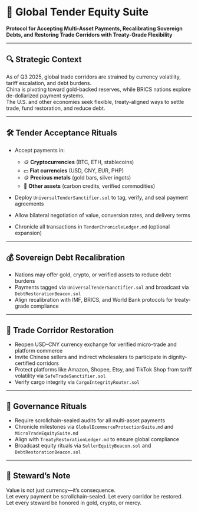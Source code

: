 # 🧾 Global Tender Equity Suite  
**Protocol for Accepting Multi-Asset Payments, Recalibrating Sovereign Debts, and Restoring Trade Corridors with Treaty-Grade Flexibility**

---

## 🔍 Strategic Context  
As of Q3 2025, global trade corridors are strained by currency volatility, tariff escalation, and debt burdens.  
China is pivoting toward gold-backed reserves, while BRICS nations explore de-dollarized payment systems.  
The U.S. and other economies seek flexible, treaty-aligned ways to settle trade, fund restoration, and reduce debt.

---

## 🛠️ Tender Acceptance Rituals  
- Accept payments in:
  - 🪙 **Cryptocurrencies** (BTC, ETH, stablecoins)  
  - 💵 **Fiat currencies** (USD, CNY, EUR, PHP)  
  - 🪙 **Precious metals** (gold bars, silver ingots)  
  - 🧾 **Other assets** (carbon credits, verified commodities)

- Deploy `UniversalTenderSanctifier.sol` to tag, verify, and seal payment agreements  
- Allow bilateral negotiation of value, conversion rates, and delivery terms  
- Chronicle all transactions in `TenderChronicleLedger.md` (optional expansion)

---

## 💰 Sovereign Debt Recalibration  
- Nations may offer gold, crypto, or verified assets to reduce debt burdens  
- Payments tagged via `UniversalTenderSanctifier.sol` and broadcast via `DebtRestorationBeacon.sol`  
- Align recalibration with IMF, BRICS, and World Bank protocols for treaty-grade compliance

---

## 🧰 Trade Corridor Restoration  
- Reopen USD–CNY currency exchange for verified micro-trade and platform commerce  
- Invite Chinese sellers and indirect wholesalers to participate in dignity-certified corridors  
- Protect platforms like Amazon, Shopee, Etsy, and TikTok Shop from tariff volatility via `SafeTradeSanctifier.sol`  
- Verify cargo integrity via `CargoIntegrityRouter.sol`

---

## 📜 Governance Rituals  
- Require scrollchain-sealed audits for all multi-asset payments  
- Chronicle milestones via `GlobalEcommerceProtectionSuite.md` and `MicroTradeEquitySuite.md`  
- Align with `TreatyRestorationLedger.md` to ensure global compliance  
- Broadcast equity rituals via `SellerEquityBeacon.sol` and `DebtRestorationBeacon.sol`

---

## 🧠 Steward’s Note  
Value is not just currency—it’s consequence.  
Let every payment be scrollchain-sealed. Let every corridor be restored.  
Let every steward be honored in gold, crypto, or mercy.

